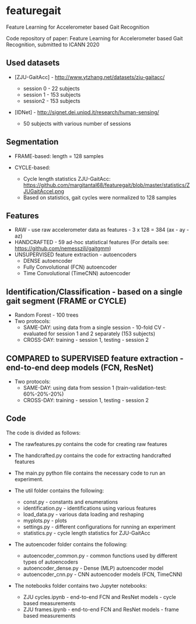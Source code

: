 # featuregait
Feature Learning for Accelerometer based Gait Recognition

Code repository of paper: Feature Learning for Accelerometer based Gait Recognition, submitted to ICANN 2020


## Used datasets
* [ZJU-GaitAcc] - http://www.ytzhang.net/datasets/zju-gaitacc/
   * session 0 - 22 subjects
   * session 1 - 153 subjects
   * session2 - 153 subjects
   
* [IDNet] - http://signet.dei.unipd.it/research/human-sensing/
  * 50 subjects with various number of sessions


## Segmentation


* FRAME-based: length = 128 samples
* CYCLE-based: 

    * Cycle length statistics ZJU-GaitAcc: https://github.com/margitantal68/featuregait/blob/master/statistics/ZJUGaitAccel.png
    * Based on statistics, gait cycles were normalized to 128 samples

## Features
   * RAW - use raw accelerometer data as features - 3 x 128 = 384 (ax - ay - az) 
   * HANDCRAFTED - 59 ad-hoc statistical features (For details see: https://github.com/nemesszili/gaitgmm)
   * UNSUPERVISED feature extraction - autoencoders
      * DENSE autoencoder 
      * Fully Convolutional (FCN) autoencoder
      * Time Convolutional (TimeCNN) autoencoder
      
## Identification/Classification - based on a single gait segment (FRAME or CYCLE)
   * Random Forest - 100 trees
   * Two protocols:
      * SAME-DAY: using data from a single session - 10-fold CV - evaluated for session 1 and 2 separately (153 subjects)
      * CROSS-DAY: training - session 1, testing - session 2
      
## COMPARED to SUPERVISED feature extraction - end-to-end deep models (FCN, ResNet)
   * Two protocols:
      * SAME-DAY: using data from  session 1 (train-validation-test: 60%-20%-20%)
      * CROSS-DAY: training - session 1, testing - session 2
      
## Code
The code is divided as follows:
  
  * The rawfeatures.py contains the code for creating raw features
  * The handcrafted.py contains the code for extracting handcrafted features
  * The main.py python file contains the necessary code to run an experiment.

  * The util folder contains the following:
    * const.py - constants and enumerations 
    * identification.py - identifications using various features
    * load_data.py - various data loading and reshaping
    * myplots.py - plots
    * settings.py - different configurations for running an experiment
    * statistics.py - cycle length statistics for ZJU-GaitAcc
  
  * The autoencoder folder contains the following:
    * autoencoder_common.py - common functions used by different types of autoencoders
    * autoencoder_dense.py - Dense (MLP) autoencoder model
    * autoencoder_cnn.py - CNN autoencoder models (FCN, TimeCNN)
   
  * The notebooks folder contains two Jupyter notebooks:
    * ZJU cycles.ipynb - end-to-end FCN and ResNet models - cycle based measurements
    * ZJU frames.ipynb - end-to-end FCN and ResNet models - frame based measurements
    
 